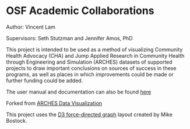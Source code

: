 # OSF Academic Collaborations
Author: Vincent Lam

Supervisors: Seth Stutzman and Jennifer Amos, PhD

This project is intended to be used as a method of visualizing Community Health Advocacy (CHA) and Jump Applied Research in Community Health through Engineering and Simulation (ARCHES) datasets of supported projects to draw important conclusions on sources of success in these programs, as well as places in which improvements could be made or further funding could be added.

The user manual and documentation can also be found [here](https://drive.google.com/file/d/1He0BBYZSRV2i9Iy7QSXhTLiCiSnI_biw/view?usp=sharing)

Forked from [ARCHES Data Visualization](https://github.com/AmosLab/arches-data-visualization/)

This project uses the [D3 force-directed graph](https://github.com/d3/d3-force) layout created by Mike Bostock.
